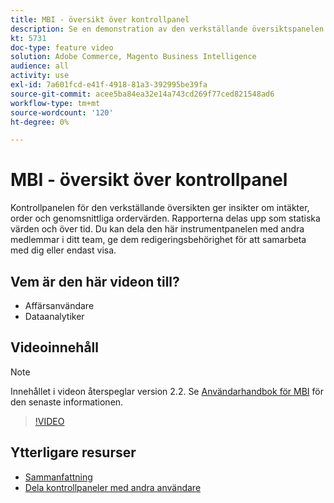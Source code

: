 ```yaml
---
title: MBI - översikt över kontrollpanel
description: Se en demonstration av den verkställande översiktspanelen som tillhandahålls av MBI.
kt: 5731
doc-type: feature video
solution: Adobe Commerce, Magento Business Intelligence
audience: all
activity: use
exl-id: 7a601fcd-e41f-4918-81a3-392995be39fa
source-git-commit: acee5ba84ea32e14a743cd269f77ced821548ad6
workflow-type: tm+mt
source-wordcount: '120'
ht-degree: 0%

---
```


# MBI - översikt över kontrollpanel

Kontrollpanelen för den verkställande översikten ger insikter om intäkter, order och genomsnittliga ordervärden. Rapporterna delas upp som statiska värden och över tid. Du kan dela den här instrumentpanelen med andra medlemmar i ditt team, ge dem redigeringsbehörighet för att samarbeta med dig eller endast visa.

## Vem är den här videon till?

- Affärsanvändare
- Dataanalytiker

## Videoinnehåll

>[!NOTE]
>
>Innehållet i videon återspeglar version 2.2. Se [Användarhandbok för MBI](https://docs.magento.com/mbi/) för den senaste informationen.

>[!VIDEO](https://video.tv.adobe.com/v/35986?quality=12&learn=on)

## Ytterligare resurser

- [Sammanfattning](https://docs.magento.com/mbi/data-user/dashboards/dashboards-pro.html#executive-summary-guest-checkout-allowed)
- [Dela kontrollpaneler med andra användare](https://docs.magento.com/mbi/data-user/dashboards/share-dashboard-with-users.html)
